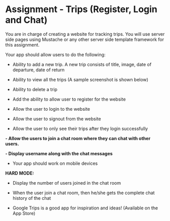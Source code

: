 # Assignment - Trips (Register, Login and Chat)

You are in charge of creating a website for tracking trips. You will use server side pages using Mustache or any other server side template framework for this assignment. 

Your app should allow users to do the following: 

- Ability to add a new trip. A new trip consists of title, image, date of departure, date of return 

- Ability to view all the trips (A sample screenshot is shown below) 

- Ability to delete a trip 

- Add the ability to allow user to register for the website 

- Allow the user to login to the website 

- Allow the user to signout from the website 

- Allow the user to only see their trips after they login successfully

**- Allow the users to join a chat room where they can chat with other users.** 

**- Display username along with the chat messages** 

* Your app should work on mobile devices

 **HARD MODE:** 

- Display the number of users joined in the chat room 

- When the user join a chat room, then he/she gets the complete chat history of the chat

 

* Google Trips is a good app for inspiration and ideas! (Available on the App Store)  
